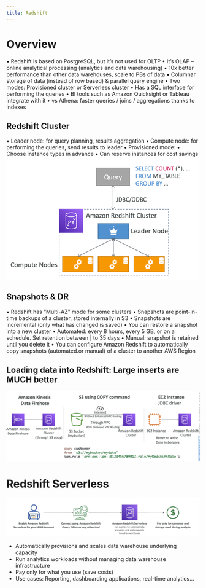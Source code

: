 ```yaml
---
title: Redshift
---
```


# Overview
• Redshift is based on PostgreSQL, but it’s not used for OLTP
• It’s OLAP – online analytical processing (analytics and data warehousing)
• 10x better performance than other data warehouses, scale to PBs of data
• Columnar storage of data (instead of row based) & parallel query engine
• Two modes: Provisioned cluster or Serverless cluster
• Has a SQL interface for performing the queries
• BI tools such as Amazon Quicksight or Tableau integrate with it
• vs Athena: faster queries / joins / aggregations thanks to indexes

## Redshift Cluster
• Leader node: for query planning, results aggregation
• Compute node: for performing the queries, send results to leader
• Provisioned mode:
• Choose instance types in advance
• Can reserve instances for cost savings
![img.png](redshift-cluster.png)

## Snapshots & DR
• Redshift has “Multi-AZ” mode for some clusters
• Snapshots are point-in-time backups of a cluster, stored internally in S3
• Snapshots are incremental (only what has changed is saved)
• You can restore a snapshot into a new cluster
• Automated: every 8 hours, every 5 GB, or on a schedule. Set retention between | to 35 days
• Manual: snapshot is retained until you delete it
• You can configure Amazon Redshift to automatically copy snapshots (automated.or manual) of a cluster to another AWS Region

## Loading data into Redshift: Large inserts are MUCH better
![img.png](redshift.png)


# Redshift Serverless
![Redshift-serverless](./Redshift-serverless.png)
- Automatically provisions and scales data warehouse underlying capacity
- Run analytics workloads without managing data warehouse infrastructure
- Pay only for what you use (save costs)
- Use cases: Reporting, dashboarding applications, real-time analytics...